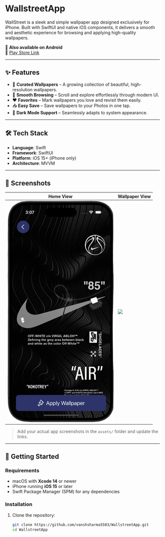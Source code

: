 # WallstreetApp

WallStreet is a sleek and simple wallpaper app designed exclusively for iPhone. Built with SwiftUI and native iOS components, it delivers a smooth and aesthetic experience for browsing and applying high-quality wallpapers.

📱 **Also available on Android**  
🔗 [Play Store Link](https://lnkd.in/gMepCg9v)

---

## ✨ Features

- 🎨 **Curated Wallpapers** – A growing collection of beautiful, high-resolution wallpapers.
- 🔎 **Smooth Browsing** – Scroll and explore effortlessly through modern UI.
- ❤️ **Favorites** – Mark wallpapers you love and revisit them easily.
- 📥 **Easy Save** – Save wallpapers to your Photos in one tap.
- 🌙 **Dark Mode Support** – Seamlessly adapts to system appearance.

---

## 🛠️ Tech Stack

- **Language**: Swift
- **Framework**: SwiftUI
- **Platform**: iOS 15+ (iPhone only)
- **Architecture**: MVVM

---

## 🧪 Screenshots

| Home View | Wallpaper View 
|-----------|----------------|
| ![](assets/Screenshot_2025-04-26_at_3.07.19_PM-removebg-preview.png) | ![](assets/wallpaper.jpg) |

> Add your actual app screenshots in the `assets/` folder and update the links.

---

## 🚀 Getting Started

### Requirements

- macOS with **Xcode 14** or newer
- iPhone running **iOS 15** or later
- Swift Package Manager (SPM) for any dependencies

### Installation

1. Clone the repository:
   ```bash
   git clone https://github.com/vanshsharma5503/WallstreetApp.git
   cd WallstreetApp

